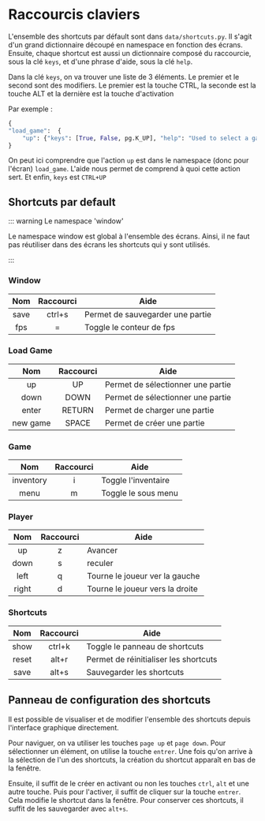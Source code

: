 # Raccourcis claviers

L'ensemble des shortcuts par défault sont dans `data/shortcuts.py`. Il s'agit d'un grand dictionnaire découpé en namespace en fonction des écrans. Ensuite, chaque shortcut est aussi un dictionnaire composé du raccourcie, sous la clé `keys`, et d'une phrase d'aide, sous la clé `help`.

Dans la clé `keys`, on va trouver une liste de 3 éléments. Le premier et le second sont des modifiers. Le premier est la touche CTRL, la seconde est la touche ALT et la dernière est la touche d'activation

Par exemple :

```py
{
"load_game":  {
    "up": {"keys": [True, False, pg.K_UP], "help": "Used to select a game"},
}
```

On peut ici comprendre que l'action `up` est dans le namespace (donc pour l'écran) `load_game`. L'aide nous permet de comprend à quoi cette action sert. Et enfin, `keys` est `CTRL+UP`

## Shortcuts par default

::: warning Le namespace 'window'

Le namespace window est global à l'ensemble des écrans. Ainsi, il ne faut pas réutiliser dans des écrans les shortcuts qui y sont utilisés.

:::

### Window

| Nom  | Raccourci | Aide                             |
| :--: | :-------: | -------------------------------- |
| save |  ctrl+s   | Permet de sauvegarder une partie |
| fps  |     =     | Toggle le conteur de fps         |

### Load Game

|   Nom    | Raccourci | Aide                              |
| :------: | :-------: | --------------------------------- |
|    up    |    UP     | Permet de sélectionner une partie |
|   down   |   DOWN    | Permet de sélectionner une partie |
|  enter   |  RETURN   | Permet de charger une partie      |
| new game |   SPACE   | Permet de créer une partie        |

### Game

|    Nom    | Raccourci | Aide                |
| :-------: | :-------: | ------------------- |
| inventory |     i     | Toggle l'inventaire |
|   menu    |     m     | Toggle le sous menu |

### Player

|  Nom  | Raccourci | Aide                            |
| :---: | :-------: | ------------------------------- |
|  up   |     z     | Avancer                         |
| down  |     s     | reculer                         |
| left  |     q     | Tourne le joueur ver la gauche  |
| right |     d     | Tourne le joueur vers la droite |

### Shortcuts

|  Nom  | Raccourci | Aide                                  |
| :---: | :-------: | ------------------------------------- |
| show  |  ctrl+k   | Toggle le panneau de shortcuts        |
| reset |   alt+r   | Permet de réinitialiser les shortcuts |
| save  |   alt+s   | Sauvegarder les shortcuts             |

## Panneau de configuration des shortcuts

Il est possible de visualiser et de modifier l'ensemble des shortcuts depuis l'interface graphique directement.

Pour naviguer, on va utiliser les touches `page up` et `page down`. Pour sélectionner un élément, on utilise la touche `entrer`. Une fois qu'on arrive à la sélection de l'un des shortcuts, la création du shortcut apparaît en bas de la fenêtre.

Ensuite, il suffit de le créer en activant ou non les touches `ctrl`, `alt` et une autre touche. Puis pour l'activer, il suffit de cliquer sur la touche `entrer`. Cela modifie le shortcut dans la fenêtre. Pour conserver ces shortcuts, il suffit de les sauvegarder avec `alt+s`.
